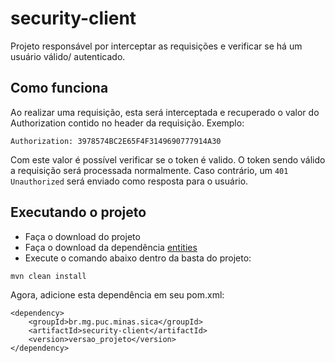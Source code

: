 # security-client

Projeto responsável por interceptar as requisições e verificar se há um usuário válido/ autenticado.

## Como funciona
Ao realizar uma requisição, esta será interceptada e recuperado o valor do Authorization contido no header da requisição. Exemplo:
```
Authorization: 3978574BC2E65F4F3149690777914A30
```
Com este valor é possível verificar se o token é valido. 
O token sendo válido a requisição será processada normalmente. Caso contrário, um <code>401 Unauthorized</code> será enviado como resposta para o usuário.

## Executando o projeto
- Faça o download do projeto
- Faça o download da dependência <a href="https://github.com/skyrafael/TCC-PUC/tree/master/entities">entities</a>
- Execute o comando abaixo dentro da basta do projeto:

```
mvn clean install
```

Agora, adicione esta dependência em seu pom.xml:

```
<dependency>
	<groupId>br.mg.puc.minas.sica</groupId>
	<artifactId>security-client</artifactId>
	<version>versao_projeto</version>
</dependency>
```